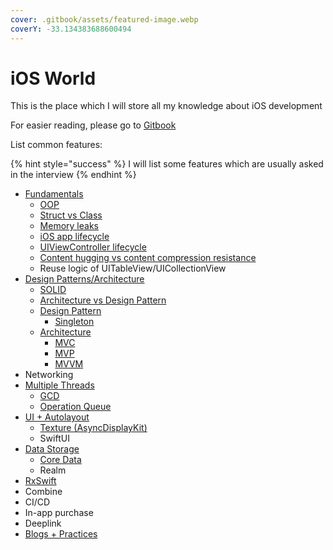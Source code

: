 ```yaml
---
cover: .gitbook/assets/featured-image.webp
coverY: -33.134383688600494
---
```


# iOS World

This is the place which I will store all my knowledge about iOS development

For easier reading, please go to [Gitbook](https://kien-bradley.gitbook.io/ios-world/)



List common features:

{% hint style="success" %}
I will list some features which are usually asked in the interview
{% endhint %}

* [Fundamentals](fundamentals/)
  * [OOP](fundamentals/oop.md)
  * [Struct vs Class](fundamentals/struct-vs-class.md)
  * [Memory leaks](fundamentals/memory-leaks.md)
  * [iOS app lifecycle](fundamentals/ios-app-lifecycle.md)
  * [UIViewController lifecycle](fundamentals/uiviewcontroller-lifecycle.md)
  * [Content hugging vs content compression resistance](fundamentals/autolayout-priority.md)
  * Reuse logic of UITableView/UICollectionView
* [Design Patterns/Architecture](design-patterns-architecture/)
  * [SOLID](design-patterns-architecture/solid.md)
  * [Architecture vs Design Pattern](design-patterns-architecture/architecture-vs-design-pattern.md)
  * [Design Pattern](design-patterns-architecture/design-pattern/)
    * [Singleton](design-patterns-architecture/design-pattern/singleton.md)
  * [Architecture](design-patterns-architecture/architecture/)
    * [MVC](design-patterns-architecture/architecture/mvc.md)
    * [MVP](design-patterns-architecture/architecture/mvp.md)
    * [MVVM](design-patterns-architecture/architecture/mvvm.md)
* Networking
* [Multiple Threads](multiple-threads/)
  * [GCD](multiple-threads/gcd.md)
  * [Operation Queue](multiple-threads/operation-queue.md)
* [UI + Autolayout](ui-+-autolayout/)
  * [Texture (AsyncDisplayKit)](ui-+-autolayout/texture-asyncdisplaykit.md)
  * SwiftUI
* [Data Storage](data-storage/)
  * [Core Data](data-storage/core-data.md)
  * Realm
* [RxSwift](rxswift/)
* Combine
* CI/CD
* In-app purchase
* Deeplink
* [Blogs + Practices](blogs-+-practices/)
